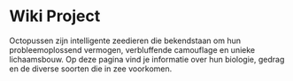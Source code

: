 # Wiki Project

Octopussen zijn intelligente zeedieren die bekendstaan om hun probleemoplossend vermogen, verbluffende camouflage en unieke lichaamsbouw. Op deze pagina vind je informatie over hun biologie, gedrag en de diverse soorten die in zee voorkomen.
